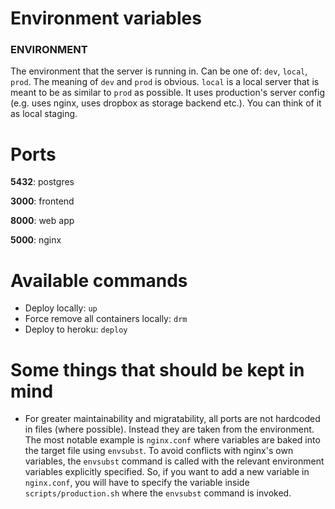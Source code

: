 
# Environment variables

### ENVIRONMENT

The environment that the server is running in. Can be one of: `dev`, `local`,
`prod`. The meaning of `dev` and `prod` is obvious. `local` is a local server
that is meant to be as similar to `prod` as possible. It uses production's
server config (e.g. uses nginx, uses dropbox as storage backend etc.). You can
think of it as local staging.

# Ports

**5432**: postgres

**3000**: frontend

**8000**: web app

**5000**: nginx

# Available commands

- Deploy locally: `up`
- Force remove all containers locally: `drm`
- Deploy to heroku: `deploy`

# Some things that should be kept in mind

- For greater maintainability and migratability, all ports are not hardcoded in
    files (where possible). Instead they are taken from the environment. The
    most notable example is `nginx.conf` where variables are baked into the
    target file using `envsubst`. To avoid conflicts with nginx's own variables,
    the `envsubst` command is called with the relevant environment variables
    explicitly specified. So, if you want to add a new variable in `nginx.conf`,
    you will have to specify the variable inside `scripts/production.sh` where
    the `envsubst` command is invoked.
